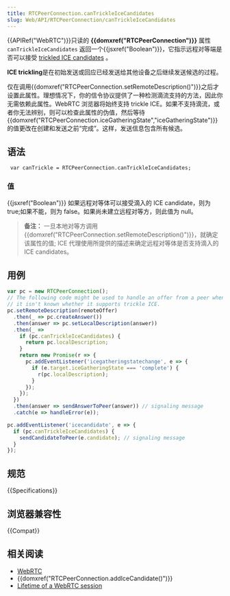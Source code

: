 ```yaml
---
title: RTCPeerConnection.canTrickleIceCandidates
slug: Web/API/RTCPeerConnection/canTrickleIceCandidates
---
```


{{APIRef("WebRTC")}}只读的 **{{domxref("RTCPeerConnection")}}** 属性 `canTrickleIceCandidates` 返回一个{{jsxref("Boolean")}}，它指示远程对等端是否可以接受 [trickled ICE candidates](https://tools.ietf.org/html/draft-ietf-mmusic-trickle-ice-02) 。

**ICE trickling**是在初始发送或回应已经发送给其他设备之后继续发送候选的过程。

仅在调用{{domxref("RTCPeerConnection.setRemoteDescription()")}}之后才设置此属性。理想情况下，你的信令协议提供了一种检测滴流支持的方法，因此你无需依赖此属性。WebRTC 浏览器将始终支持 trickle ICE。如果不支持滴流，或者你无法辨别，则可以检查此属性的伪值，然后等待{{domxref("RTCPeerConnection.iceGatheringState","iceGatheringState")}}的值更改在创建和发送之前“完成”。这样，发送信息包含所有候选。

## 语法

```plain
 var canTrickle = RTCPeerConnection.canTrickleIceCandidates;
```

### 值

{{jsxref("Boolean")}} 如果远程对等体可以接受滴入的 ICE candidate，则为 true;如果不能，则为 false。如果尚未建立远程对等方，则此值为 null。

> **备注：** 一旦本地对等方调用{{domxref("RTCPeerConnection.setRemoteDescription()")}}，就确定该属性的值; ICE 代理使用所提供的描述来确定远程对等体是否支持滴入的 ICE candidates。

## 用例

```js
var pc = new RTCPeerConnection();
// The following code might be used to handle an offer from a peer when
// it isn't known whether it supports trickle ICE.
pc.setRemoteDescription(remoteOffer)
  .then(_ => pc.createAnswer())
  .then(answer => pc.setLocalDescription(answer))
  .then(_ =>
    if (pc.canTrickleIceCandidates) {
      return pc.localDescription;
    }
    return new Promise(r => {
      pc.addEventListener('icegatheringstatechange', e => {
        if (e.target.iceGatheringState === 'complete') {
          r(pc.localDescription);
        }
      });
    });
  })
  .then(answer => sendAnswerToPeer(answer)) // signaling message
  .catch(e => handleError(e));

pc.addEventListener('icecandidate', e => {
  if (pc.canTrickleIceCandidates) {
    sendCandidateToPeer(e.candidate); // signaling message
  }
});
```

## 规范

{{Specifications}}

## 浏览器兼容性

{{Compat}}

## 相关阅读

- [WebRTC](/zh-CN/docs/Web/Guide/API/WebRTC)
- {{domxref("RTCPeerConnection.addIceCandidate()")}}
- [Lifetime of a WebRTC session](/zh-CN/docs/Web/API/WebRTC_API/Session_lifetime)
